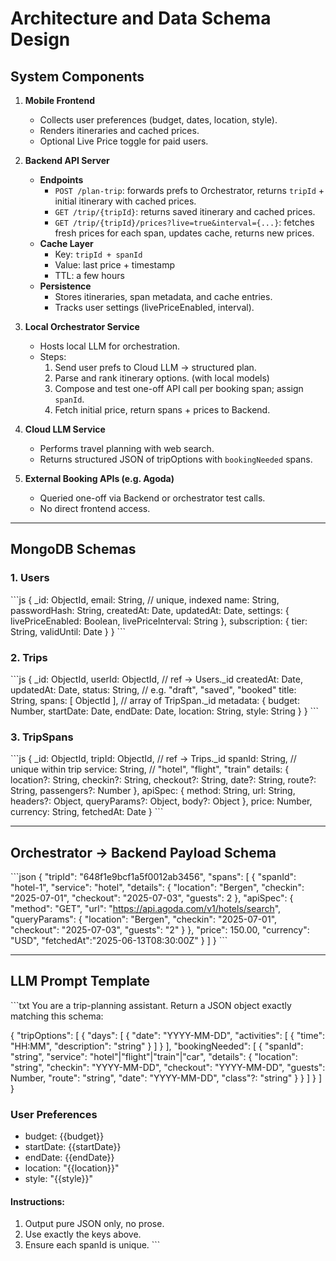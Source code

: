 # Architecture and Data Schema Design

## System Components

1. **Mobile Frontend**  
   - Collects user preferences (budget, dates, location, style).  
   - Renders itineraries and cached prices.  
   - Optional Live Price toggle for paid users.

2. **Backend API Server**  
   - **Endpoints**  
     - `POST /plan-trip`: forwards prefs to Orchestrator, returns `tripId` + initial itinerary with cached prices.  
     - `GET /trip/{tripId}`: returns saved itinerary and cached prices.  
     - `GET /trip/{tripId}/prices?live=true&interval={...}`: fetches fresh prices for each span, updates cache, returns new prices.  
   - **Cache Layer**  
     - Key: `tripId + spanId`  
     - Value: last price + timestamp  
     - TTL: a few hours  
   - **Persistence**  
     - Stores itineraries, span metadata, and cache entries.  
     - Tracks user settings (livePriceEnabled, interval).

3. **Local Orchestrator Service**  
   - Hosts local LLM for orchestration.  
   - Steps:  
     1. Send user prefs to Cloud LLM → structured plan.  
     2. Parse and rank itinerary options. (with local models) 
     3. Compose and test one-off API call per booking span; assign `spanId`.  
     4. Fetch initial price, return spans + prices to Backend.

4. **Cloud LLM Service**  
   - Performs travel planning with web search.  
   - Returns structured JSON of tripOptions with `bookingNeeded` spans.

5. **External Booking APIs (e.g. Agoda)**  
   - Queried one-off via Backend or orchestrator test calls.  
   - No direct frontend access.

---

## MongoDB Schemas

### 1. Users
\`\`\`js
{
  _id: ObjectId,
  email: String,            // unique, indexed
  name: String,
  passwordHash: String,
  createdAt: Date,
  updatedAt: Date,
  settings: {
    livePriceEnabled: Boolean,
    livePriceInterval: String
  },
  subscription: {
    tier: String,
    validUntil: Date
  }
}
\`\`\`

### 2. Trips
\`\`\`js
{
  _id: ObjectId,
  userId: ObjectId,         // ref → Users._id
  createdAt: Date,
  updatedAt: Date,
  status: String,           // e.g. "draft", "saved", "booked"
  title: String,
  spans: [ ObjectId ],      // array of TripSpan._id
  metadata: {
    budget: Number,
    startDate: Date,
    endDate: Date,
    location: String,
    style: String
  }
}
\`\`\`

### 3. TripSpans
\`\`\`js
{
  _id: ObjectId,
  tripId: ObjectId,         // ref → Trips._id
  spanId: String,           // unique within trip
  service: String,          // "hotel", "flight", "train"
  details: {
    location?: String,
    checkin?: String,
    checkout?: String,
    date?: String,
    route?: String,
    passengers?: Number
  },
  apiSpec: {
    method: String,
    url: String,
    headers?: Object,
    queryParams?: Object,
    body?: Object
  },
  price: Number,
  currency: String,
  fetchedAt: Date
}
\`\`\`

---

## Orchestrator → Backend Payload Schema

\`\`\`json
{
  "tripId": "648f1e9bcf1a5f0012ab3456",
  "spans": [
    {
      "spanId":  "hotel-1",
      "service": "hotel",
      "details": {
        "location": "Bergen",
        "checkin":  "2025-07-01",
        "checkout": "2025-07-03",
        "guests":   2
      },
      "apiSpec": {
        "method": "GET",
        "url":    "https://api.agoda.com/v1/hotels/search",
        "queryParams": {
          "location": "Bergen",
          "checkin":  "2025-07-01",
          "checkout": "2025-07-03",
          "guests":   "2"
        }
      },
      "price":    150.00,
      "currency": "USD",
      "fetchedAt":"2025-06-13T08:30:00Z"
    }
  ]
}
\`\`\`

---

## LLM Prompt Template

\`\`\`txt
You are a trip-planning assistant.
Return a JSON object exactly matching this schema:

{
  "tripOptions": [
    {
      "days": [
        {
          "date": "YYYY-MM-DD",
          "activities": [
            {
              "time": "HH:MM",
              "description": "string"
            }
          ]
        }
      ],
      "bookingNeeded": [
        {
          "spanId":  "string",
          "service": "hotel"|"flight"|"train"|"car",
          "details": {
            "location": "string",
            "checkin":  "YYYY-MM-DD",
            "checkout": "YYYY-MM-DD",
            "guests":   Number,
            "route":    "string",
            "date":     "YYYY-MM-DD",
            "class"?:   "string"
          }
        }
      ]
    }
  ]
}

### User Preferences
- budget: {{budget}}
- startDate: {{startDate}}
- endDate:   {{endDate}}
- location:  "{{location}}"
- style:     "{{style}}"

#### Instructions:
1. Output pure JSON only, no prose.
2. Use exactly the keys above.
3. Ensure each spanId is unique.
\`\`\`

